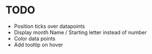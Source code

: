# TODO
- Position ticks over datapoints
- Display month Name / Starting letter instead of number
- Color data points
- Add tooltip on hover
